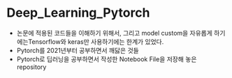 # Deep_Learning_Pytorch
- 논문에 적용된 코드들을 이해하기 위해서, 그리고 model custom을 자유롭게 하기에는Tensorflow와 keras만 사용하기에는 한계가 있었다.
- Pytorch를 2021년부터 공부하면서 깨닳은 것들
- Pytorch로 딥러닝을 공부하면서 작성한 Notebook File을 저장해 놓은 repository

